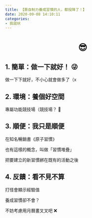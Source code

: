 ```yaml
---
title: 【靠自制力養成習慣的人，都投降了！】
date: 2020-09-08 14:10:11
categories: 
- 我就吠
---
```


<h1 align=center>😎</h1>

## 1. 簡單：做一下就好！ 😜

做一下下就好，不小心就會做多了（x

## 2. 環境：養個好空間

專屬功能競技場（競技場？ 🤔

## 3. 順便：我只是順便

在知名暢銷書《原子習慣》

也有這樣的概念，叫做「習慣堆疊」

把要建立的新習慣綁在既有的活動之後

## 4. 反饋：看不見不算

打怪會顯示經驗值

養成習慣卻不會？

不妨考慮用月曆畫叉叉吧 ❌